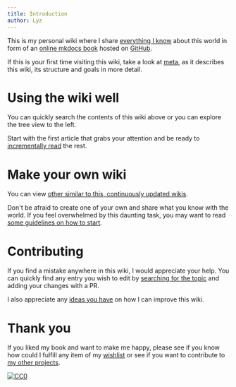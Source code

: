 ```yaml
---
title: Introduction
author: Lyz
---
```


This is my personal wiki where I share [everything
I know](everything_i_know.md) about this world in form of an [online
mkdocs book](https://www.mkdocs.org/) hosted on
[GitHub](https://github.com/lyz-code/blue-book).

If this is your first time visiting this wiki, take a look at [meta](meta.md),
as it describes this wiki, its structure and goals in more detail.

# Using the wiki well

You can quickly search the contents of this wiki above or you can explore the
tree view to the left.

Start with the first article that grabs your attention and be ready to
[incrementally read](incremental_reading.md) the rest.

# Make your own wiki

You can view [other similar to this, continuously updated
wikis](https://github.com/RichardLitt/meta-knowledge#readme).

Don't be afraid to create one of your own and share what you know with the
world. If you feel overwhelmed by this daunting task, you may want to read [some
guidelines on how to start](build_your_own_wiki.md).

# Contributing

If you find a mistake anywhere in this wiki, I would appreciate your help. You
can quickly find any entry you wish to edit by [searching for the
topic](https://github.com/lyz-code/blue-book/find/master) and adding your
changes with a PR.

I also appreciate any [ideas you
have](https://github.com/lyz-code/blue-book/issues/new) on how I can
improve this wiki.

# Thank you

If you liked my book and want to make me happy, please see if you know how could
I fulfill any item of my [wishlist](wishlist.md) or see if you want to
contribute to [my other projects](projects.md).

[![CC0](https://img.shields.io/badge/license-CC0-0a0a0a.svg?style=flat&colorA=0a0a0a)](https://creativecommons.org/publicdomain/zero/1.0/)
